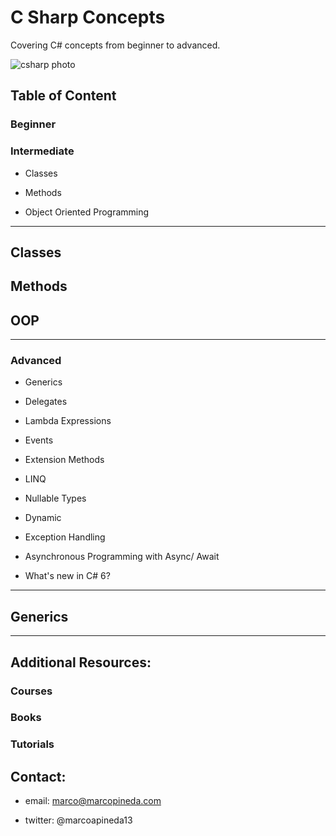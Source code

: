 # C Sharp Concepts

Covering C# concepts from beginner to advanced.

![csharp photo](http://devstickers.com/assets/img/pro/2p4i.png)



## Table of Content
 
### Beginner

### Intermediate

* Classes

* Methods 

* Object Oriented Programming


--- 

## Classes







## Methods

## OOP





---

### Advanced

* Generics

* Delegates

* Lambda Expressions

* Events

* Extension Methods

* LINQ

* Nullable Types

* Dynamic 

* Exception Handling

* Asynchronous Programming with Async/ Await

* What's new in C# 6?


---

## Generics 








---

## Additional Resources:

### Courses

### Books

### Tutorials

## Contact: 

* email: marco@marcopineda.com

* twitter: @marcoapineda13


